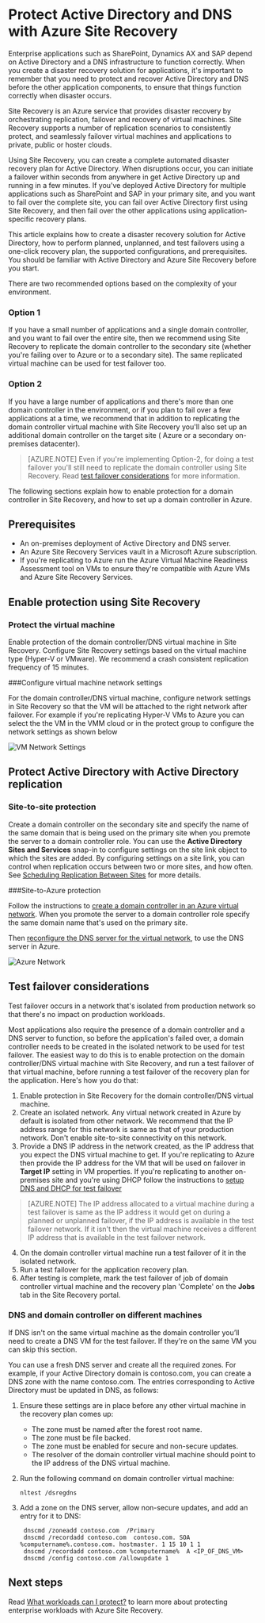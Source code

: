 <properties
	pageTitle="Protect Active Directory and DNS with Azure Site Recovery | Microsoft Azure"
	description="This article describes how to implement a disaster recovery solution for Active Directory using Azure Site Recovery."
	services="site-recovery"
	documentationCenter=""
	authors="prateek9us"
	manager="abhiag"
	editor=""/>

<tags
	ms.service="site-recovery"
	ms.devlang="na"
	ms.topic="article"
	ms.tgt_pltfrm="na"
	ms.workload="storage-backup-recovery"
	ms.date="06/13/2016"
	ms.author="pratshar"/>

# Protect Active Directory and DNS with Azure Site Recovery

Enterprise applications such as SharePoint, Dynamics AX and SAP depend on Active Directory and a DNS infrastructure to function correctly. When you create a disaster recovery solution for applications, it's important to remember that you need to protect and recover Active Directory and DNS before the other application components, to ensure that things function correctly when disaster occurs.

Site Recovery is an Azure service that provides disaster recovery by orchestrating replication, failover and recovery of virtual machines. Site Recovery supports a number of replication scenarios to consistently protect, and seamlessly failover virtual machines and applications to private, public or hoster clouds.

Using Site Recovery, you can create a complete automated disaster recovery plan for Active Directory. When disruptions occur, you can initiate a failover within seconds from anywhere in get Active Directory up and running in a few minutes. If you've deployed Active Directory for multiple applications such as SharePoint and SAP in your primary site, and you want to fail over the complete site, you can fail over Active Directory first using Site Recovery, and then fail over the other applications using application-specific recovery plans.

This article explains how to create a disaster recovery solution for Active Directory, how to perform planned, unplanned, and test failovers using a one-click recovery plan, the supported configurations, and prerequisites.  You should be familiar with Active Directory and Azure Site Recovery before you start.

There are two recommended options based on the complexity of your environment.

### Option 1

If you have a small number of applications and a single domain controller, and you want to fail over the entire site, then we recommend using Site Recovery to replicate the domain controller to  the secondary site (whether you're failing over to Azure or to a secondary site). The same replicated virtual machine can be used for test failover too.

### Option 2

If you have a large number of applications and there's more than one domain controller in the environment, or if you plan to fail over a few applications at a time, we recommend that in addition to replicating the domain controller virtual machine with Site Recovery you'll also set up an additional domain controller on the target site ( Azure or a secondary on-premises datacenter).

>[AZURE.NOTE] Even if you're implementing Option-2, for doing a test failover you'll still need to replicate the domain controller using Site Recovery. Read [test failover considerations](#considerations-for-test-failover) for more information.


The following sections explain how to enable protection for a domain controller in Site Recovery, and how to set up a domain controller in Azure.


## Prerequisites

- An on-premises deployment of Active Directory and DNS server.
- An Azure Site Recovery Services vault in a Microsoft Azure subscription.
- If you're replicating to Azure run the Azure Virtual Machine Readiness Assessment tool on VMs to ensure they're compatible with Azure VMs and Azure Site Recovery Services.


## Enable protection using Site Recovery


### Protect the virtual machine

Enable protection of the domain controller/DNS virtual machine in Site Recovery. Configure Site Recovery settings based on the virtual machine type (Hyper-V or VMware). We recommend a crash consistent replication frequency of 15 minutes.

###Configure virtual machine network settings

For the domain controller/DNS virtual machine, configure network settings in Site Recovery so that the VM will be attached to the right network after failover. For example if you're replicating Hyper-V VMs to Azure you can select the the VM in the VMM cloud or in the protect group to configure the network settings as shown below

![VM Network Settings](./media/site-recovery-active-directory/VM-Network-Settings.png)

## Protect Active Directory with Active Directory replication

### Site-to-site protection

Create a domain controller on the secondary site and specify the name of the same domain that is being used on the primary site when you premote the server to a domain controller role. You can use the **Active Directory Sites and Services** snap-in to configure settings on the site link object to which the sites are added. By configuring settings on a site link, you can control when replication occurs between two or more sites, and how often. See [Scheduling Replication Between Sites](https://technet.microsoft.com/library/cc731862.aspx) for more details.

###Site-to-Azure protection

Follow the instructions to [create a domain controller in an Azure virtual network](../active-directory/active-directory-install-replica-active-directory-domain-controller.md). When you  promote the server to a domain controller role specify the same domain name that's used on the primary site.

Then [reconfigure the DNS server for the virtual network](../active-directory/active-directory-install-replica-active-directory-domain-controller.md#reconfigure-dns-server-for-the-virtual-network), to use the DNS server in Azure.

![Azure Network](./media/site-recovery-active-directory/azure-network.png)

## Test failover considerations

Test failover occurs in a network that's isolated from production network so that there's no impact on production workloads.

Most applications also require the presence of a domain controller and a DNS server to function, so before the application's failed over, a domain controller needs to be created in the isolated network to be used for test failover. The easiest way to do this is to enable protection on the domain controller/DNS virtual machine with Site Recovery, and run a test failover of that virtual machine, before running a test failover of the recovery plan for the application. Here's how you do that:

1. Enable protection in Site Recovery for the domain controller/DNS virtual machine.
2. Create an isolated network. Any virtual network created in Azure by default is isolated from other network. We recommend that the IP address range for this network is same as that of your production network. Don't enable site-to-site connectivity on this network.
3. Provide a DNS IP  address in the network created,  as the IP address that you expect the DNS virtual machine to get. If you're replicating to Azure then provide the IP address for the VM that will be used on failover in **Target IP** setting in VM properties. If you're replicating to another on-premises site and you're using DHCP follow the instructions to [setup DNS and DHCP for test failover](site-recovery-failover.md#prepare-dhcp)

>[AZURE.NOTE] The IP address allocated to a virtual machine during a test failover is same as the IP address it would get on during a planned or unplanned failover, if the IP address is available in the test failover network. If it isn't then the virtual machine  receives a different IP address that is available in the test failover network.

4. On the domain controller virtual machine run a test failover of it in the isolated network.
5. Run a test failover for the application recovery plan.
6. After testing is complete, mark the test failover of job of domain controller virtual machine and the recovery plan 'Complete' on the **Jobs** tab in the Site Recovery portal.

### DNS and domain controller on different machines

If DNS isn't on the same virtual machine as the domain controller you’ll need to create a DNS VM for the test failover. If they're on the same VM you can skip this section.

You can use a fresh DNS server and create all the required zones. For example, if your Active Directory domain is contoso.com, you can create a DNS zone with the name contoso.com. The entries corresponding to Active Directory must be updated in DNS, as follows:

1. Ensure these settings are in place before any other virtual machine in the recovery plan comes up:

	- The zone must be named after the forest root name.
	- The zone must be file backed.
	- The zone must be enabled for secure and non-secure updates.
	- The resolver of the domain controller virtual machine should point to the IP address of the DNS virtual machine.

2. Run the following command on domain controller virtual machine:

	`nltest /dsregdns`

3. Add a zone on the DNS server, allow non-secure updates, and add an entry for it to DNS:

	    dnscmd /zoneadd contoso.com  /Primary
	    dnscmd /recordadd contoso.com  contoso.com. SOA %computername%.contoso.com. hostmaster. 1 15 10 1 1
	    dnscmd /recordadd contoso.com %computername%  A <IP_OF_DNS_VM>
	    dnscmd /config contoso.com /allowupdate 1


## Next steps

Read [What workloads can I protect?](../site-recovery/site-recovery-workload.md) to learn more about protecting enterprise workloads with Azure Site Recovery.
